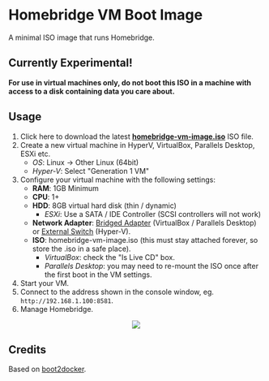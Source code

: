 # Homebridge VM Boot Image

A minimal ISO image that runs Homebridge.

## Currently Experimental!

**For use in virtual machines only, do not boot this ISO in a machine with access to a disk containing data you care about.**

## Usage

1. Click here to download the latest [**homebridge-vm-image.iso**](https://github.com/oznu/homebridge-vm-image/releases/latest/download/homebridge-vm-image.iso) ISO file.
2. Create a new virtual machine in HyperV, VirtualBox, Parallels Desktop, ESXi etc.
    * *OS*: Linux -> Other Linux (64bit)
    * *Hyper-V*: Select "Generation 1 VM"
3. Configure your virtual machine with the following settings:
    * **RAM**: 1GB Minimum
    * **CPU**: 1+
    * **HDD**: 8GB virtual hard disk (thin / dynamic)
        * *ESXi*: Use a SATA / IDE Controller (SCSI controllers will not work)
    * **Network Adapter**: [Bridged Adapter](https://github.com/homebridge/homebridge/wiki/VirtualBox-and-Parallels-Desktop-VM-Network-Settings) (VirtualBox / Parallels Desktop) or [External Switch](https://docs.microsoft.com/en-us/windows-server/virtualization/hyper-v/get-started/create-a-virtual-switch-for-hyper-v-virtual-machines) (Hyper-V).
    * **ISO**: homebridge-vm-image.iso (this must stay attached forever, so store the .iso in a safe place).
        * *VirtualBox*: check the "Is Live CD" box.
        * *Parallels Desktop*: you may need to re-mount the ISO once after the first boot in the VM settings.
4. Start your VM.
5. Connect to the address shown in the console window, eg. `http://192.168.1.100:8581`.
6. Manage Homebridge.

<p align="center">
  <img src="https://user-images.githubusercontent.com/3979615/86241831-fb3a5e00-bbe6-11ea-8070-f3e6c2bf5ec6.png">
</p>

## Credits

Based on [boot2docker](https://github.com/boot2docker/boot2docker).